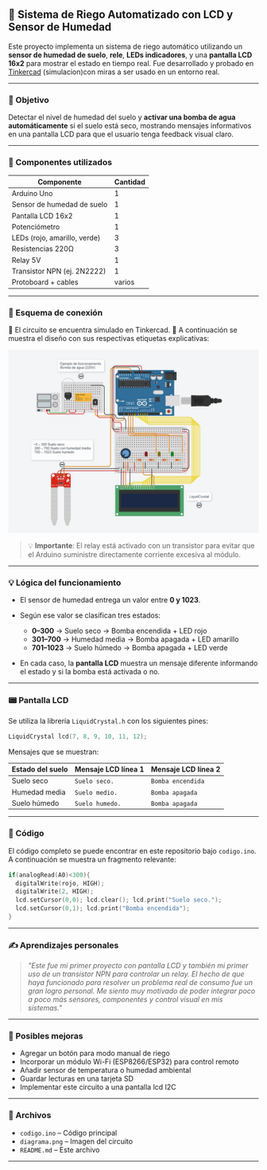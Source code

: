 
## 🌱 Sistema de Riego Automatizado con LCD y Sensor de Humedad

Este proyecto implementa un sistema de riego automático utilizando un **sensor de humedad de suelo**, **rele**, **LEDs indicadores**, y una **pantalla LCD 16x2** para mostrar el estado en tiempo real. Fue desarrollado y probado en [Tinkercad](https://www.tinkercad.com/things/7xR8ddvjRx1-riego-automatizado) (simulacion)con miras a ser usado en un entorno real.

---

### 📌 Objetivo

Detectar el nivel de humedad del suelo y **activar una bomba de agua automáticamente** si el suelo está seco, mostrando mensajes informativos en una pantalla LCD para que el usuario tenga feedback visual claro.

---

### 🧰 Componentes utilizados

| Componente                   | Cantidad |
| ---------------------------- | -------- |
| Arduino Uno                  | 1        |
| Sensor de humedad de suelo   | 1        |
| Pantalla LCD 16x2            | 1        |
| Potenciómetro                | 1        |
| LEDs (rojo, amarillo, verde) | 3        |
| Resistencias 220Ω            | 3        |
| Relay 5V                     | 1        |
| Transistor NPN (ej. 2N2222)  | 1        |
| Protoboard + cables          | varios   |

---

### 🔌 Esquema de conexión

🧠 El circuito se encuentra simulado en Tinkercad.
📸 A continuación se muestra el diseño con sus respectivas etiquetas explicativas:

![Circuito Tinkercad](https://github.com/SantiagoBaeza/Riego-Automatizado/blob/main/01%20esquema%20en%20tinkercad%20.jpg)

> 💡 **Importante**: El relay está activado con un transistor para evitar que el Arduino suministre directamente corriente excesiva al módulo.

---

### 💡 Lógica del funcionamiento

* El sensor de humedad entrega un valor entre **0 y 1023**.
* Según ese valor se clasifican tres estados:

  * **0–300** → Suelo seco → Bomba encendida + LED rojo
  * **301–700** → Humedad media → Bomba apagada + LED amarillo
  * **701–1023** → Suelo húmedo → Bomba apagada + LED verde
* En cada caso, la **pantalla LCD** muestra un mensaje diferente informando el estado y si la bomba está activada o no.

---

### 📟 Pantalla LCD

Se utiliza la librería `LiquidCrystal.h` con los siguientes pines:

```cpp
LiquidCrystal lcd(7, 8, 9, 10, 11, 12);
```

Mensajes que se muestran:

| Estado del suelo | Mensaje LCD línea 1 | Mensaje LCD línea 2 |
| ---------------- | ------------------- | ------------------- |
| Suelo seco       | `Suelo seco.`       | `Bomba encendida`   |
| Humedad media    | `Suelo medio.`      | `Bomba apagada`     |
| Suelo húmedo     | `Suelo humedo.`     | `Bomba apagada`     |

---

### 🧪 Código

El código completo se puede encontrar en este repositorio bajo `codigo.ino`. A continuación se muestra un fragmento relevante:

```cpp
if(analogRead(A0)<300){
  digitalWrite(rojo, HIGH);
  digitalWrite(2, HIGH);
  lcd.setCursor(0,0); lcd.clear(); lcd.print("Suelo seco.");
  lcd.setCursor(0,1); lcd.print("Bomba encendida");
}
```

---

### ✍️ Aprendizajes personales

> *"Este fue mi primer proyecto con pantalla LCD y también mi primer uso de un transistor NPN para controlar un relay. El hecho de que haya funcionado para resolver un problema real de consumo fue un gran logro personal. Me siento muy motivado de poder integrar poco a poco más sensores, componentes y control visual en mis sistemas."*

---

### 🚀 Posibles mejoras

* Agregar un botón para modo manual de riego
* Incorporar un módulo Wi-Fi (ESP8266/ESP32) para control remoto
* Añadir sensor de temperatura o humedad ambiental
* Guardar lecturas en una tarjeta SD
* Implementar este circuito a una pantalla lcd I2C 

---

### 📂 Archivos

* `codigo.ino` – Código principal
* `diagrama.png` – Imagen del circuito
* `README.md` – Este archivo

---


